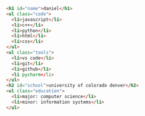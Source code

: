 <!-- ``` javascript
const daniel = {
  code: ["javascript", "C++", "python", "html", "css"],
  school: ["university of colorado denver"],
  tools: ["vs code", "visual studio", "git", "github", "pycharm"],
  education: {
    major: "computer science",
    minor: "information systems"
  }
};
```
-->

``` HTML
<h1 id="name">daniel</h1>
<ul class="code">
  <li>javascript</li>
  <li>c++</li>
  <li>python</li>
  <li>html</li>
  <li>css</li>
</ul>
<ul class="tools">
  <li>vs code</li>
  <li>git</li>
  <li>github</li>
  <li pycharm</li>
</ul>
<h2 id="school">university of colorado denver</h2>
<ul class="education">
  <li>major: computer science</li>
  <li>minor: information systems</li>
</ul>

```
